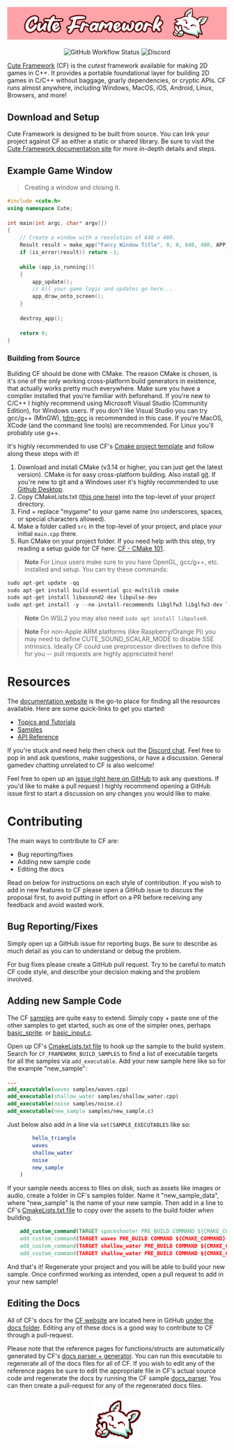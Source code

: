 <p align="center">
<img src=https://github.com/RandyGaul/cute_framework/blob/master/assets/CF_Banner_Hifi_1280.png>
<br>
<br>
<img alt="GitHub Workflow Status" src="https://img.shields.io/github/actions/workflow/status/randygaul/cute_framework/build.yml">
<img alt="Discord" src="https://img.shields.io/discord/432009046833233930?label=discord">
</p>

[Cute Framework](https://randygaul.github.io/cute_framework/#/) (CF) is the *cutest* framework available for making 2D games in C++. It provides a portable foundational layer for building 2D games in C/C++ without baggage, gnarly dependencies, or cryptic APIs. CF runs almost anywhere, including Windows, MacOS, iOS, Android, Linux, Browsers, and more!

## Download and Setup

Cute Framework is designed to be built from source. You can link your project against CF as either a static or shared library. Be sure to visit the [Cute Framework documentation site](https://randygaul.github.io/cute_framework/#/) for more in-depth details and steps.

## Example Game Window

> Creating a window and closing it.

```cpp
#include <cute.h>
using namespace Cute;

int main(int argc, char* argv[])
{
	// Create a window with a resolution of 640 x 480.
	Result result = make_app("Fancy Window Title", 0, 0, 640, 480, APP_OPTIONS_WINDOW_POS_CENTERED, argv[0]);
	if (is_error(result)) return -1;

	while (app_is_running())
	{
		app_update();
		// All your game logic and updates go here...
		app_draw_onto_screen();
	}

	destroy_app();

	return 0;
}
```

### Building from Source

Building CF should be done with CMake. The reason CMake is chosen, is it's one of the only working cross-platform build generators in existence, that actually works pretty much everywhere. Make sure you have a compiler installed that you're familiar with beforehand. If you're new to C/C++ I highly recommend using Microsoft Visual Studio (Community Edition), for Windows users. If you don't like Visual Studio you can try gcc/g++ (MinGW), [tdm-gcc](https://jmeubank.github.io/tdm-gcc/) is recommended in this case. If you're MacOS, XCode (and the command line tools) are recommended. For Linux you'll probably use g++.

It's highly recommended to use CF's [Cmake project template](https://github.com/RandyGaul/cute_framework_project_template#cmake-101-walkthrough) and follow along these steps with it!

1. Download and install CMake (v3.14 or higher, you can just get the latest version). CMake is for easy cross-platform building. Also install [git](https://git-scm.com/downloads). If you're new to git and a Windows user it's highly recommended to use [Github Desktop](https://desktop.github.com/).
2. Copy CMakeLists.txt ([this one here](https://github.com/RandyGaul/cute_framework_project_template/blob/main/CMakeLists.txt)) into the top-level of your project directory.
3. Find + replace "mygame" to your game name (no underscores, spaces, or special characters allowed).
4. Make a folder called `src` in the top-level of your project, and place your initial `main.cpp` there.
5. Run CMake on your project folder. If you need help with this step, try reading a setup guide for CF here: [CF - CMake 101](https://github.com/RandyGaul/cute_framework_project_template#cmake-101-walkthrough).

> **Note** For Linux users make sure to you have OpenGL, gcc/g++, etc. installed and setup. You can try these commands:
```cpp
sudo apt-get update -qq
sudo apt-get install build-essential gcc-multilib cmake
sudo apt-get install libasound2-dev libpulse-dev 
sudo apt-get install -y --no-install-recommends libglfw3 libglfw3-dev libx11-dev libxcursor-dev libxrandr-dev libxinerama-dev libxi-dev libxext-dev libxfixes-dev
```
> **Note** On WSL2 you may also need `sudo apt install libpulse0`.

> **Note** For non-Apple ARM platforms (like Raspberry/Orange Pi) you may need to define CUTE_SOUND_SCALAR_MODE to disable SSE intrinsics. Ideally CF could use preprocessor directives to define this for you -- pull requests are highly appreciated here!

# Resources

The [documentation website](https://randygaul.github.io/cute_framework/#/) is the go-to place for finding all the resources available. Here are some quick-links to get you started:

- [Topics and Tutorials](https://randygaul.github.io/cute_framework/#/topics/)
- [Samples](https://github.com/RandyGaul/cute_framework/tree/master/samples)
- [API Reference](https://randygaul.github.io/cute_framework/#/api_reference)

If you're stuck and need help then check out the [Discord chat](https://discord.gg/2DFHRmX). Feel free to pop in and ask questions, make suggestions, or have a discussion. General gamedev chatting unrelated to CF is also welcome!

Feel free to open up an [issue right here on GitHub](https://github.com/RandyGaul/cute_framework/issues) to ask any questions. If you'd like to make a pull request I highly recommend opening a GitHub issue first to start a discussion on any changes you would like to make.

# Contributing

The main ways to contribute to CF are:

- Bug reporting/fixes
- Adding new sample code
- Editing the docs

Read on below for instructions on each style of contribution. If you wish to add in new features to CF please open a GitHub issue to discuss the proposal first, to avoid putting in effort on a PR before receiving any feedback and avoid wasted work.

## Bug Reporting/Fixes

Simply open up a GitHub issue for reporting bugs. Be sure to describe as much detail as you can to understand or debug the problem.

For bug fixes please create a GitHub pull request. Try to be careful to match CF code style, and describe your decision making and the problem involved.

## Adding new Sample Code

The CF [samples](https://github.com/RandyGaul/cute_framework/tree/master/samples) are quite easy to extend. Simply copy + paste one of the other samples to get started, such as one of the simpler ones, perhaps [basic_sprite](https://github.com/RandyGaul/cute_framework/blob/master/samples/basic_sprite.cppb). or [basic_input.c](https://github.com/RandyGaul/cute_framework/blob/master/samples/basic_input.c).

Open up CF's [CmakeLists.txt file](https://github.com/RandyGaul/cute_framework/blob/master/CMakeLists.txt) to hook up the sample to the build system. Search for `CF_FRAMEWORK_BUILD_SAMPLES` to find a list of executable targets for all the samples via `add_executable`. Add your new sample here like so for the example "new_sample":

```cmake
...
add_executable(waves samples/waves.cpp)
add_executable(shallow_water samples/shallow_water.cpp)
add_executable(noise samples/noise.c)
add_executable(new_sample samples/new_sample.c)
```

Just below also add in a line via `set(SAMPLE_EXECUTABLES` like so:

```cmake
		hello_triangle
		waves
		shallow_water
		noise
		new_sample
	)
```

If your sample needs access to files on disk, such as assets like images or audio, create a folder in CF's samples folder. Name it "new_sample_data", where "new_sample" is the name of your new sample. Then add in a line to CF's [CmakeLists.txt file](https://github.com/RandyGaul/cute_framework/blob/master/CMakeLists.txt) to copy over the assets to the build folder when building.

```cmake
	add_custom_command(TARGET spaceshooter PRE_BUILD COMMAND ${CMAKE_COMMAND} -E copy_directory ${CMAKE_SOURCE_DIR}/samples/spaceshooter_data $<TARGET_FILE_DIR:spaceshooter>/spaceshooter_data)
	add_custom_command(TARGET waves PRE_BUILD COMMAND ${CMAKE_COMMAND} -E copy_directory ${CMAKE_SOURCE_DIR}/samples/waves_data $<TARGET_FILE_DIR:waves>/waves_data)
	add_custom_command(TARGET shallow_water PRE_BUILD COMMAND ${CMAKE_COMMAND} -E copy_directory ${CMAKE_SOURCE_DIR}/samples/shallow_water_data $<TARGET_FILE_DIR:shallow_water>/shallow_water_data)
	add_custom_command(TARGET shallow_water PRE_BUILD COMMAND ${CMAKE_COMMAND} -E copy_directory ${CMAKE_SOURCE_DIR}/samples/new_sample $<TARGET_FILE_DIR:shallow_water>/new_sample)
```

And that's it! Regenerate your project and you will be able to build your new sample. Once confirmed working as intended, open a pull request to add in your new sample!

## Editing the Docs

All of CF's docs for the [CF website](https://randygaul.github.io/cute_framework/#/) are located here in GitHub [under the docs folder](https://github.com/RandyGaul/cute_framework/tree/master/docs). Editing any of these docs is a good way to contribute to CF through a pull-request.

Please note that the reference pages for functions/structs are automatically generated by CF's [docs parser + generator](https://github.com/RandyGaul/cute_framework/blob/master/samples/docs_parser.cpp). You can run this executable to regenerate all of the docs files for all of CF. If you wish to edit any of the reference pages be sure to edit the appropriate file in CF's actual source code and regenerate the docs by running the CF sample [docs_parser](https://github.com/RandyGaul/cute_framework/blob/master/samples/docs_parser.cpp). You can then create a pull-request for any of the regenerated docs files.

<p align="center"><img src=https://github.com/RandyGaul/cute_framework/blob/master/assets/CF_Logo_Pixel_2x.png></p>
